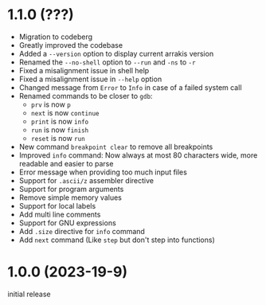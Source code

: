 # 1.1.0 (???)

- Migration to codeberg
- Greatly improved the codebase
- Added a `--version` option to display current arrakis version
- Renamed the `--no-shell` option to `--run` and `-ns` to `-r`
- Fixed a misalignment issue in shell help
- Fixed a misalignment issue in `--help` option
- Changed message from `Error` to `Info` in case of a failed system call
- Renamed commands to be closer to `gdb`:
  + `prv` is now `p`
  + `next` is now `continue`
  + `print` is now `info`
  + `run` is now `finish`
  + `reset` is now `run`
- New command `breakpoint clear` to remove all breakpoints
- Improved `info` command: Now always at most 80 characters wide, more readable
  and easier to parse
- Error message when providing too much input files
- Support for `.ascii/z` assembler directive
- Support for program arguments
- Remove simple memory values
- Support for local labels
- Add multi line comments
- Support for GNU expressions
- Add `.size` directive for `info` command
- Add `next` command (Like `step` but don't step into functions)

# 1.0.0 (2023-19-9)

initial release

